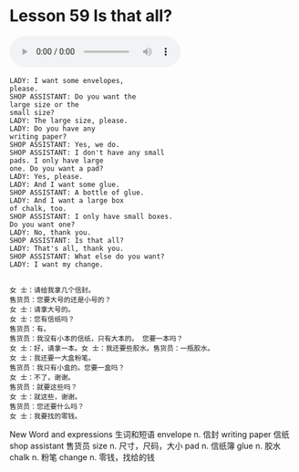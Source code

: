 # Lesson 59 Is that all?

​<audio id="audio" controls="" loop="loop">
    <source id="mp3" src="https://online1.tingclass.net/lesson/shi0529/0000/16/59.mp3"> 
</audio>

```
LADY: I want some envelopes,
please.
SHOP ASSISTANT: Do you want the
large size or the
small size?
LADY: The large size, please.
LADY: Do you have any
writing paper?
SHOP ASSISTANT: Yes, we do.
SHOP ASSISTANT: I don't have any small
pads. I only have large
one. Do you want a pad?
LADY: Yes, please.
LADY: And I want some glue.
SHOP ASSISTANT: A bottle of glue.
LADY: And I want a large box
of chalk, too.
SHOP ASSISTANT: I only have small boxes.
Do you want one?
LADY: No, thank you.
SHOP ASSISTANT: Is that all?
LADY: That's all, thank you.
SHOP ASSISTANT: What else do you want?
LADY: I want my change.


女 士：请给我拿几个信封。
售货员：您要大号的还是小号的？
女 士：请拿大号的。
女 士：您有信纸吗？
售货员：有。
售货员：我没有小本的信纸，只有大本的。 您要一本吗？
女 士：好，请拿一本。女 士：我还要些胶水。售货员：一瓶胶水。
女 士：我还要一大盒粉笔。
售货员：我只有小盒的。您要一盒吗？
女 士：不了，谢谢。
售货员：就要这些吗？
女 士：就这些，谢谢。
售货员：您还要什么吗？
女 士：我要找的零钱。
```


New Word and expressions 生词和短语
envelope
n. 信封
writing paper
信纸
shop assistant
售货员
size
n. 尺寸，尺码，大小
pad
n. 信纸簿
glue
n. 胶水
chalk
n. 粉笔
change
n. 零钱，找给的钱